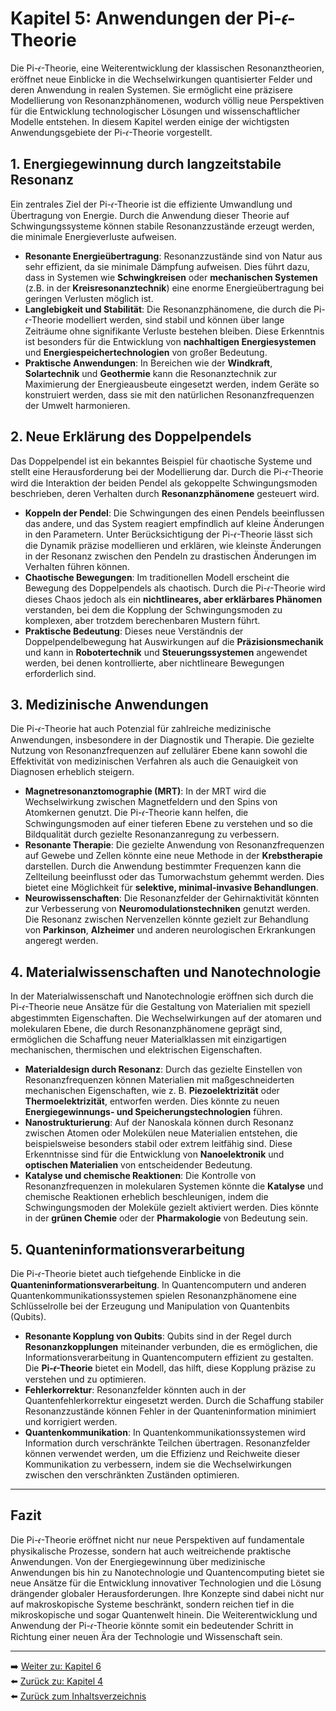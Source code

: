 # Kapitel 5: Anwendungen der Pi-𝜖-Theorie

Die Pi-𝜖-Theorie, eine Weiterentwicklung der klassischen Resonanztheorien, eröffnet neue Einblicke in die Wechselwirkungen quantisierter Felder und deren Anwendung in realen Systemen. Sie ermöglicht eine präzisere Modellierung von Resonanzphänomenen, wodurch völlig neue Perspektiven für die Entwicklung technologischer Lösungen und wissenschaftlicher Modelle entstehen. In diesem Kapitel werden einige der wichtigsten Anwendungsgebiete der Pi-𝜖-Theorie vorgestellt.

## 1. Energiegewinnung durch langzeitstabile Resonanz

Ein zentrales Ziel der Pi-𝜖-Theorie ist die effiziente Umwandlung und Übertragung von Energie. Durch die Anwendung dieser Theorie auf Schwingungssysteme können stabile Resonanzzustände erzeugt werden, die minimale Energieverluste aufweisen. 

- **Resonante Energieübertragung**: Resonanzzustände sind von Natur aus sehr effizient, da sie minimale Dämpfung aufweisen. Dies führt dazu, dass in Systemen wie **Schwingkreisen** oder **mechanischen Systemen** (z.B. in der **Kreisresonanztechnik**) eine enorme Energieübertragung bei geringen Verlusten möglich ist.
- **Langlebigkeit und Stabilität**: Die Resonanzphänomene, die durch die Pi-𝜖-Theorie modelliert werden, sind stabil und können über lange Zeiträume ohne signifikante Verluste bestehen bleiben. Diese Erkenntnis ist besonders für die Entwicklung von **nachhaltigen Energiesystemen** und **Energiespeichertechnologien** von großer Bedeutung.
- **Praktische Anwendungen**: In Bereichen wie der **Windkraft**, **Solartechnik** und **Geothermie** kann die Resonanztechnik zur Maximierung der Energieausbeute eingesetzt werden, indem Geräte so konstruiert werden, dass sie mit den natürlichen Resonanzfrequenzen der Umwelt harmonieren.

## 2. Neue Erklärung des Doppelpendels

Das Doppelpendel ist ein bekanntes Beispiel für chaotische Systeme und stellt eine Herausforderung bei der Modellierung dar. Durch die Pi-𝜖-Theorie wird die Interaktion der beiden Pendel als gekoppelte Schwingungsmoden beschrieben, deren Verhalten durch **Resonanzphänomene** gesteuert wird.

- **Koppeln der Pendel**: Die Schwingungen des einen Pendels beeinflussen das andere, und das System reagiert empfindlich auf kleine Änderungen in den Parametern. Unter Berücksichtigung der Pi-𝜖-Theorie lässt sich die Dynamik präzise modellieren und erklären, wie kleinste Änderungen in der Resonanz zwischen den Pendeln zu drastischen Änderungen im Verhalten führen können.
- **Chaotische Bewegungen**: Im traditionellen Modell erscheint die Bewegung des Doppelpendels als chaotisch. Durch die Pi-𝜖-Theorie wird dieses Chaos jedoch als ein **nichtlineares, aber erklärbares Phänomen** verstanden, bei dem die Kopplung der Schwingungsmoden zu komplexen, aber trotzdem berechenbaren Mustern führt.
- **Praktische Bedeutung**: Dieses neue Verständnis der Doppelpendelbewegung hat Auswirkungen auf die **Präzisionsmechanik** und kann in **Robotertechnik** und **Steuerungssystemen** angewendet werden, bei denen kontrollierte, aber nichtlineare Bewegungen erforderlich sind.

## 3. Medizinische Anwendungen

Die Pi-𝜖-Theorie hat auch Potenzial für zahlreiche medizinische Anwendungen, insbesondere in der Diagnostik und Therapie. Die gezielte Nutzung von Resonanzfrequenzen auf zellulärer Ebene kann sowohl die Effektivität von medizinischen Verfahren als auch die Genauigkeit von Diagnosen erheblich steigern.

- **Magnetresonanztomographie (MRT)**: In der MRT wird die Wechselwirkung zwischen Magnetfeldern und den Spins von Atomkernen genutzt. Die Pi-𝜖-Theorie kann helfen, die Schwingungsmoden auf einer tieferen Ebene zu verstehen und so die Bildqualität durch gezielte Resonanzanregung zu verbessern.
- **Resonante Therapie**: Die gezielte Anwendung von Resonanzfrequenzen auf Gewebe und Zellen könnte eine neue Methode in der **Krebstherapie** darstellen. Durch die Anwendung bestimmter Frequenzen kann die Zellteilung beeinflusst oder das Tumorwachstum gehemmt werden. Dies bietet eine Möglichkeit für **selektive, minimal-invasive Behandlungen**.
- **Neurowissenschaften**: Die Resonanzfelder der Gehirnaktivität könnten zur Verbesserung von **Neuromodulationstechniken** genutzt werden. Die Resonanz zwischen Nervenzellen könnte gezielt zur Behandlung von **Parkinson**, **Alzheimer** und anderen neurologischen Erkrankungen angeregt werden.

## 4. Materialwissenschaften und Nanotechnologie

In der Materialwissenschaft und Nanotechnologie eröffnen sich durch die Pi-𝜖-Theorie neue Ansätze für die Gestaltung von Materialien mit speziell abgestimmten Eigenschaften. Die Wechselwirkungen auf der atomaren und molekularen Ebene, die durch Resonanzphänomene geprägt sind, ermöglichen die Schaffung neuer Materialklassen mit einzigartigen mechanischen, thermischen und elektrischen Eigenschaften.

- **Materialdesign durch Resonanz**: Durch das gezielte Einstellen von Resonanzfrequenzen können Materialien mit maßgeschneiderten mechanischen Eigenschaften, wie z. B. **Piezoelektrizität** oder **Thermoelektrizität**, entworfen werden. Dies könnte zu neuen **Energiegewinnungs- und Speicherungstechnologien** führen.
- **Nanostrukturierung**: Auf der Nanoskala können durch Resonanz zwischen Atomen oder Molekülen neue Materialien entstehen, die beispielsweise besonders stabil oder extrem leitfähig sind. Diese Erkenntnisse sind für die Entwicklung von **Nanoelektronik** und **optischen Materialien** von entscheidender Bedeutung.
- **Katalyse und chemische Reaktionen**: Die Kontrolle von Resonanzfrequenzen in molekularen Systemen könnte die **Katalyse** und chemische Reaktionen erheblich beschleunigen, indem die Schwingungsmoden der Moleküle gezielt aktiviert werden. Dies könnte in der **grünen Chemie** oder der **Pharmakologie** von Bedeutung sein.

## 5. Quanteninformationsverarbeitung

Die Pi-𝜖-Theorie bietet auch tiefgehende Einblicke in die **Quanteninformationsverarbeitung**. In Quantencomputern und anderen Quantenkommunikationssystemen spielen Resonanzphänomene eine Schlüsselrolle bei der Erzeugung und Manipulation von Quantenbits (Qubits).

- **Resonante Kopplung von Qubits**: Qubits sind in der Regel durch **Resonanzkopplungen** miteinander verbunden, die es ermöglichen, die Informationsverarbeitung in Quantencomputern effizient zu gestalten. Die **Pi-𝜖-Theorie** bietet ein Modell, das hilft, diese Kopplung präzise zu verstehen und zu optimieren.
- **Fehlerkorrektur**: Resonanzfelder könnten auch in der Quantenfehlerkorrektur eingesetzt werden. Durch die Schaffung stabiler Resonanzzustände können Fehler in der Quanteninformation minimiert und korrigiert werden.
- **Quantenkommunikation**: In Quantenkommunikationssystemen wird Information durch verschränkte Teilchen übertragen. Resonanzfelder können verwendet werden, um die Effizienz und Reichweite dieser Kommunikation zu verbessern, indem sie die Wechselwirkungen zwischen den verschränkten Zuständen optimieren.

---

## Fazit

Die Pi-𝜖-Theorie eröffnet nicht nur neue Perspektiven auf fundamentale physikalische Prozesse, sondern hat auch weitreichende praktische Anwendungen. Von der Energiegewinnung über medizinische Anwendungen bis hin zu Nanotechnologie und Quantencomputing bietet sie neue Ansätze für die Entwicklung innovativer Technologien und die Lösung drängender globaler Herausforderungen. Ihre Konzepte sind dabei nicht nur auf makroskopische Systeme beschränkt, sondern reichen tief in die mikroskopische und sogar Quantenwelt hinein. Die Weiterentwicklung und Anwendung der Pi-𝜖-Theorie könnte somit ein bedeutender Schritt in Richtung einer neuen Ära der Technologie und Wissenschaft sein.

---


➡️ [Weiter zu: Kapitel 6](Kapitel_6.md)  
⬅️ [Zurück zu: Kapitel 4](Kapitel_4.md)  
⬅️ [Zurück zum Inhaltsverzeichnis](README.md)
